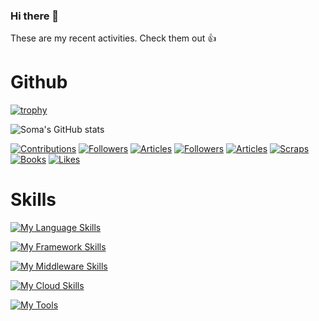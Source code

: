 ### Hi there 👋

These are my recent activities. Check them out 👍



# Github

[![trophy](https://github-profile-trophy.vercel.app/?username=somasekimoto&rank=SECRET,SSS,SS,S,AAA,AA,A&theme=onedark)](https://github.com/somasekimoto/github-profile-trophy)

![Soma's GitHub stats](https://github-readme-stats.vercel.app/api?username=somasekimoto&show_icons=true&theme=dracula)


[![Contributions](https://badgen.org/img/qiita/soma_sekimoto/contributions?style=plastic)](https://qiita.com/soma_sekimoto)
[![Followers](https://badgen.org/img/qiita/soma_sekimoto/followers?style=plastic)](https://qiita.com/soma_sekimoto)
[![Articles](https://badgen.org/img/qiita/soma_sekimoto/articles?style=plastic)](https://qiita.com/soma_sekimoto)
[![Followers](https://badgen.org/img/zenn/somasekimoto/followers?style=plastic)](https://zenn.dev/somasekimoto)
[![Articles](https://badgen.org/img/zenn/somasekimoto/articles?style=plastic)](https://zenn.dev/somasekimoto)
[![Scraps](https://badgen.org/img/zenn/somasekimoto/scraps?style=plastic)](https://zenn.dev/somasekimoto?tab=scraps)
[![Books](https://badgen.org/img/zenn/somasekimoto/books?style=plastic)](https://zenn.dev/somasekimoto?tab=books)
[![Likes](https://badgen.org/img/zenn/somasekimoto/likes?style=plastic)](https://zenn.dev/somasekimoto)



# Skills

[![My Language Skills](https://skillicons.dev/icons?i=html,css,js,nodejs,typescript,php,ruby,py,solidity)](https://skillicons.dev)

[![My Framework Skills](https://skillicons.dev/icons?i=bootstrap,jquery,react,vue,nextjs,nuxtjs,laravel,rails,django)](https://skillicons.dev)

[![My Middleware Skills](https://skillicons.dev/icons?i=nginx,postgres,mysql)](https://skillicons.dev)

[![My Cloud Skills](https://skillicons.dev/icons?i=aws,gcp,cloudflare,vercel,supabase)](https://skillicons.dev)

[![My Tools ](https://skillicons.dev/icons?i=git,github,docker,vscode)](https://skillicons.dev)
